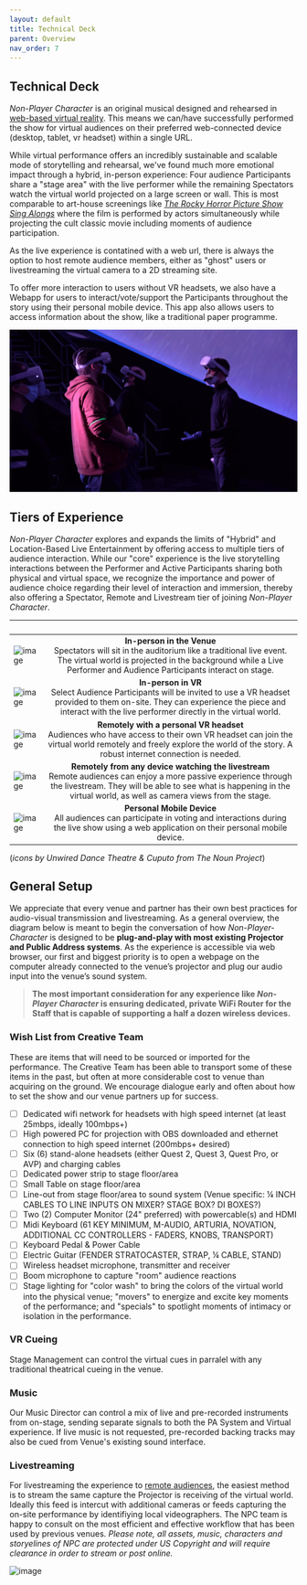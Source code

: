 ```yaml
---
layout: default
title: Technical Deck
parent: Overview
nav_order: 7
---
```


## Technical Deck
*Non-Player Character* is an original musical designed and rehearsed in [web-based virtual reality](./attending.md#what-equipment-do-i-need.md). This means we can/have successfully performed the show for virtual audiences on their preferred web-connected device (desktop, tablet, vr headset) within a single URL. 

While virtual performance offers an incredibly sustainable and scalable mode of storytelling and rehearsal, we've found much more emotional impact through a hybrid, in-person experience: Four audience Participants share a "stage area" with the live performer while the remaining Spectators watch the virtual world projected on a large screen or wall. This is most comparable to art-house screenings like [*The Rocky Horror Picture Show Sing Alongs*](https://pamplinmedia.com/images/artimg/00003711099244-0640.jpg) where the film is performed by actors simultaneously while projecting the cult classic movie including moments of audience participation. 

As the live experience is contatined with a web url, there is always the option to host remote audience members, either as "ghost" users or livestreaming the virtual camera to a 2D streaming site. 

To offer more interaction to users without VR headsets, we also have a Webapp for users to interact/vote/support the Participants throughout the story using their personal mobile device. This app also allows users to access information about the show, like a traditional paper programme. 

  ![Non-Player Character Press Banner](../img/Still_NPC_Participants.png)

## Tiers of Experience
*Non-Player Character* explores and expands the limits of "Hybrid" and Location-Based Live Entertainment by offering access to multiple tiers of audience interaction. While our "core" experience is the live storytelling interactions between the Performer and Active Participants sharing both physical and virtual space, we recognize the importance and power of audience choice regarding their level of interaction and immersion, thereby also offering a Spectator, Remote and Livestream tier of joining *Non-Player Character*.

| &nbsp; | &nbsp; &nbsp; &nbsp; &nbsp; &nbsp; &nbsp; &nbsp; &nbsp; &nbsp; &nbsp; &nbsp; &nbsp; &nbsp; &nbsp; &nbsp;&nbsp; &nbsp; &nbsp; &nbsp; &nbsp; &nbsp; &nbsp; &nbsp; &nbsp; &nbsp; &nbsp; &nbsp; &nbsp; &nbsp; &nbsp; &nbsp; &nbsp; &nbsp; &nbsp; &nbsp; &nbsp; &nbsp; &nbsp; &nbsp; &nbsp; &nbsp;|
|----------|:-------------:|
| ![image](https://futurestages.github.io/npcmusical/img/icon-spectator.png) |    **In-person in the Venue** <br>Spectators will sit in the auditorium like a traditional live event. The virtual world is projected in the background while a Live Performer and Audience Participants interact on stage.| 
| ![image](https://futurestages.github.io/npcmusical/img/icon-participant.png) |    **In-person in VR** <br>Select Audience Participants will be invited to use a VR headset provided to them on-site. They can experience the piece and interact with the live performer directly in the virtual world.|
| ![image](https://futurestages.github.io/npcmusical/img/icon-remote.png) |    **Remotely with a personal VR headset** <br> Audiences who have access to their own VR headset can join the virtual world remotely and freely explore the world of the story. A robust internet connection is needed.|
| ![image](https://futurestages.github.io/npcmusical/img/icon-livestream.png) |    **Remotely from any device watching the livestream** <br> Remote audiences can enjoy a more passive experience through the livestream. They will be able to see what is happening in the virtual world, as well as camera views from the stage.|
| ![image](https://futurestages.github.io/npcmusical/img/icon-webapp.png) |    **Personal Mobile Device** <br>All audiences can participate in voting and interactions during the live show using a web application on their personal mobile device.| 

(*icons by Unwired Dance Theatre & Cuputo from The Noun Project*)

## General Setup
We appreciate that every venue and partner has their own best practices for audio-visual transmission and livestreaming. As a general overview, the diagram below is meant to begin the conversation of how *Non-Player-Character* is designed to be **plug-and-play with most existing Projector and Public Address systems**. As the experience is accessible via web browser, our first and biggest priority is to open a webpage on the computer already connected to the venue’s projector and plug our audio input into the venue’s sound system.

> **The most important consideration for any experience like *Non-Player Character* is ensuring dedicated, private WiFi Router for the Staff that is capable of supporting a half a dozen wireless devices.** 

### Wish List from Creative Team
These are items that will need to be sourced or imported for the performance. The Creative Team has been able to transport some of these items in the past, but often at more considerable cost to venue than acquiring on the ground. We encourage dialogue early and often about how to set the show and our venue partners up for success.
- [ ] Dedicated wifi network for headsets with high speed internet (at least 25mbps, ideally 100mbps+)
- [ ] High powered PC for projection with OBS downloaded and ethernet connection to high speed internet (200mbps+ desired)
- [ ] Six (6) stand-alone headsets (either Quest 2, Quest 3, Quest Pro, or AVP) and charging cables
- [ ] Dedicated power strip to stage floor/area
- [ ] Small Table on stage floor/area
- [ ] Line-out from stage floor/area to sound system (Venue specific: ¼ INCH CABLES TO LINE INPUTS ON MIXER? STAGE BOX? DI BOXES?)
- [ ] Two (2) Computer Monitor (24" preferred) with powercable(s) and HDMI
- [ ] Midi Keyboard (61 KEY MINIMUM, M-AUDIO, ARTURIA, NOVATION, ADDITIONAL CC CONTROLLERS - FADERS, KNOBS, TRANSPORT)
- [ ] Keyboard Pedal & Power Cable
- [ ] Electric Guitar (FENDER STRATOCASTER, STRAP, ¼ CABLE, STAND)
- [ ] Wireless headset microphone, transmitter and receiver
- [ ] Boom microphone to capture "room" audience reactions
- [ ] Stage lighting for "color wash" to bring the colors of the virtual world into the physical venue; "movers" to energize and excite key moments of the performance; and "specials" to spotlight moments of intimacy or isolation in the performance. 

### VR Cueing
Stage Management can control the virtual cues in parralel with any traditional theatrical cueing in the venue. 

### Music
Our Music Director can control a mix of live and pre-recorded instruments from on-stage, sending separate signals to both the PA System and Virtual experience. If live music is not requested, pre-recorded backing tracks may also be cued from Venue's existing sound interface.

### Livestreaming
For livestreaming the experience to [remote audiences](https://futurestages.github.io/npcmusical/docs/streaming/), the easiest method is to stream the same capture the Projector is receiving of the virtual world. Ideally this feed is intercut with additional cameras or feeds capturing the on-site performance by identifiying local videographers. The NPC team is happy to consult on the most efficient and effective workflow that has been used by previous venues. *Please note, all assets, music, characters and storyelines of NPC are protected under US Copyright and will require clearance in order to stream or post online.*

![image](https://futurestages.github.io/npcmusical/img/map-technicalsetup.png)
